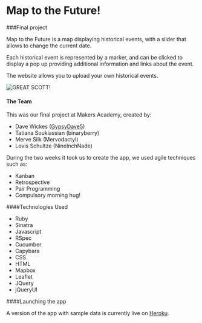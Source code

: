 Map to the Future!
=================

###Final project

Map to the Future is a map displaying historical events, with a slider that allows to change the current date.

Each historical event is represented by a marker, and can be clicked to display a pop up providing additional information and links about the event.

The website allows you to upload your own historical events.

![GREAT SCOTT!](https://github.com/gypsydave5/map-to-the-future/blob/master/lib/public/images/mapToTheFuture.png)

#### The Team

This was our final project at Makers Academy, created by:
 - Dave Wickes ([GypsyDave5](https://github.com/gypsydave5))
 - Tatiana Soukiassian (binaryberry)
 - Merve Silk (Mervodactyl)
 - Lovis Schultze (NineInchNade)

During the two weeks it took us to create the app, we used agile techniques such as:
- Kanban
- Retrospective
- Pair Programming
- Compulsory morning hug!

####Technologies Used

- Ruby
- Sinatra
- Javascript
- RSpec
- Cucumber
- Capybara
- CSS
- HTML
- Mapbox
- Leaflet
- JQuery
- jQueryUI

####Launching the app

A version of the app with sample data is currently live on [Heroku](http://map-to-the-future.herokuapp.com/).

